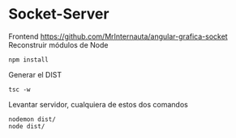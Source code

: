 

# Socket-Server

Frontend
https://github.com/MrInternauta/angular-grafica-socket
Reconstruir módulos de Node
```
npm install
```

Generar el DIST
```
tsc -w
```

Levantar servidor, cualquiera de estos dos comandos
```
nodemon dist/
node dist/
```



